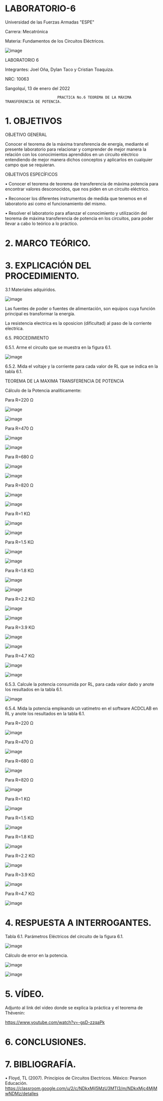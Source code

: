 # LABORATORIO-6

Universidad de las Fuerzas Armadas "ESPE"

Carrera: Mecatrónica

Materia: Fundamentos de los Circuitos Eléctricos.

![image](https://user-images.githubusercontent.com/116817673/212304547-ffd72f9b-ff27-4451-b9c8-96be105707a0.png)

LABORATORIO 6

Integrantes: Joel Oña, Dylan Taco y Cristian Toaquiza.

NRC: 10063

Sangolquí, 13 de enero del 2022

                            PRACTICA No.6 TEOREMA DE LA MÁXIMA TRANSFERENCIA DE POTENCIA.          
                            
                            
# 1. OBJETIVOS

OBJETIVO GENERAL

Conocer el teorema de la máxima transferencia de energía, mediante el presente laboratorio para relacionar y comprender de mejor manera la relación con los conocimientos aprendidos en un circuito eléctrico entendiendo de mejor manera dichos conceptos y aplicarlos en cualquier campo que se requieran.

OBJETIVOS ESPECÍFICOS

• Conocer el teorema de teorema de transferencia de máxima potencia para encontrar valores desconocidos, que nos piden en un circuito eléctrico.

• Reconocer los diferentes instrumentos de medida que tenemos en el laboratorio asi como el funcionamiento del mismo.

• Resolver el laboratorio para afianzar el conocimiento y utilización del teorema de máxima transferencia de potencia en los circuitos, para poder llevar a cabo lo teórico a lo práctico.

# 2. MARCO TEÓRICO.



# 3. EXPLICACIÓN DEL PROCEDIMIENTO.

3.1 Materiales adquiridos.

![image](https://user-images.githubusercontent.com/116817673/212311030-4fd222ca-921b-4e59-94b6-43e70b65b2f8.png)

Las fuentes de poder o fuentes de alimentación, son equipos cuya función principal es transformar la energía.

La resistencia electrica es la oposicion (dificultad) al paso de la corriente electrica.

6.5. PROCEDIMIENTO

6.5.1. Arme el circuito que se muestra en la figura 6.1.

![image](https://user-images.githubusercontent.com/116687152/212177139-3748e2a5-3c4e-4aa8-94b2-4cc17517dc32.png)

6.5.2. Mida el voltaje y la corriente para cada valor de RL que se indica en la tabla 6.1.

TEOREMA DE LA MAXIMA TRANSFERENCIA DE POTENCIA 

Cálculo de la Potencia analíticamente:

Para   R=220 Ω

![image](https://user-images.githubusercontent.com/116687152/212177903-15da332f-b99d-4d0a-8ca9-5f20e3d6423d.png)

![image](https://user-images.githubusercontent.com/116687152/212179033-2aa9f621-a7ef-47f8-8b72-458bad6fe4df.png)

Para   R=470 Ω

![image](https://user-images.githubusercontent.com/116687152/212177934-7e532be0-1968-4f31-b237-bb05db153a60.png)

![image](https://user-images.githubusercontent.com/116687152/212179095-11d5a11d-ff2f-4be7-8b1b-6dce6bb42e7e.png)

Para   R=680 Ω

![image](https://user-images.githubusercontent.com/116687152/212178087-6d1c44c3-c438-40fb-b10f-644678c0e03d.png)

![image](https://user-images.githubusercontent.com/116687152/212179145-d4ec0314-d51c-4d20-834a-0c0cc58573e3.png)

Para   R=820 Ω

![image](https://user-images.githubusercontent.com/116687152/212178212-d1294d89-1da5-4659-bec2-b67f169a965e.png)

![image](https://user-images.githubusercontent.com/116687152/212179180-686cdffc-6925-4885-a7a5-0d5452e9b565.png)

Para   R=1 KΩ

![image](https://user-images.githubusercontent.com/116687152/212178360-6fb7b850-c339-4934-8b15-bdaa4690ea7d.png)

![image](https://user-images.githubusercontent.com/116687152/212179211-f1a136c5-72f4-4068-ab1f-6ddc92584922.png)

Para   R=1.5 KΩ

![image](https://user-images.githubusercontent.com/116687152/212178377-fafd3446-7023-4a1d-8ee2-d1d5940e8918.png)

![image](https://user-images.githubusercontent.com/116687152/212179268-a7b3aa06-262a-4898-9110-91ce88c4f8d9.png)

Para   R=1.8 KΩ

![image](https://user-images.githubusercontent.com/116687152/212178569-f35d37ce-7c2a-400c-829c-889bba76470b.png)

![image](https://user-images.githubusercontent.com/116687152/212179293-b10eb19e-beaa-438c-bffb-8874c81aa816.png)

Para   R=2.2 KΩ

![image](https://user-images.githubusercontent.com/116687152/212178581-4b8981ca-ff83-431e-967f-526cc861a14e.png)

![image](https://user-images.githubusercontent.com/116687152/212179337-b23591bb-cb0b-40b6-a6ab-2e5bb0904b58.png)

Para   R=3.9 KΩ

![image](https://user-images.githubusercontent.com/116687152/212178792-286f4d57-804a-4ddb-8b78-9e88b7106cb5.png)

![image](https://user-images.githubusercontent.com/116687152/212179378-b7a359ea-690d-47b3-bc99-d049ca04c8e6.png)

Para   R=4.7 KΩ

![image](https://user-images.githubusercontent.com/116687152/212178815-4a7f385f-5488-41d1-be81-6e350955d48b.png)

![image](https://user-images.githubusercontent.com/116687152/212179421-84a6297e-8861-4ffe-8535-0b35d6bc20ae.png)

6.5.3. Calcule la potencia consumida por RL, para cada valor dado y anote los
resultados en la tabla 6.1.

![image](https://user-images.githubusercontent.com/116687152/212179729-61cf55ab-0eea-4039-b1d3-fec77eb83518.png)

6.5.4. Mida la potencia empleando un vatímetro en el software ACDCLAB en RL y anote
los resultados en la tabla 6.1.

Para   R=220 Ω

![image](https://user-images.githubusercontent.com/116687152/212180038-a839d280-a682-4df5-abb3-12c09bf3e447.png)

Para   R=470 Ω

![image](https://user-images.githubusercontent.com/116687152/212180102-6c130b06-3a7a-4694-ab7d-2e2f1b70251d.png)

Para   R=680 Ω

![image](https://user-images.githubusercontent.com/116687152/212180129-4279b1ce-7239-4aca-856a-b86c651b11b2.png)

Para   R=820 Ω

![image](https://user-images.githubusercontent.com/116687152/212180187-795f6aba-2830-429c-8332-0c0326e57ae2.png)

Para   R=1 KΩ

![image](https://user-images.githubusercontent.com/116687152/212180211-3959b7ac-329f-4ea1-ac40-5fee178f2888.png)

Para   R=1.5 KΩ

![image](https://user-images.githubusercontent.com/116687152/212180241-c74a6082-7e85-44f5-86f0-549fc6bf758d.png)

Para   R=1.8 KΩ

![image](https://user-images.githubusercontent.com/116687152/212180281-7014f425-c360-40fa-b70d-7b9bca03b517.png)

Para   R=2.2 KΩ

![image](https://user-images.githubusercontent.com/116687152/212180310-346a5a32-36b3-42fe-8308-6c6158c90af3.png)

Para   R=3.9 KΩ

![image](https://user-images.githubusercontent.com/116687152/212180336-d7d1749d-8b90-4d83-9fa8-90f2985c8271.png)

Para   R=4.7 KΩ

![image](https://user-images.githubusercontent.com/116687152/212180351-4143c727-8dcf-4958-a935-af18c2346fe7.png)

# 4. RESPUESTA A INTERROGANTES.

Tabla 6.1. Parámetros Eléctricos del circuito de la figura 6.1.

![image](https://user-images.githubusercontent.com/116687152/212180628-0d585c7c-1b0e-4c23-8c32-f2cd773771b8.png)

 Cálculo de error en la potencia.
 
![image](https://user-images.githubusercontent.com/116687152/212180843-157afcc4-a6bd-413d-90a6-02fe5ed45951.png)

![image](https://user-images.githubusercontent.com/116687152/212180940-e18d83f2-4a72-45c9-af66-5337675393ea.png)

# 5. VÍDEO.

Adjunto al link del video donde se explica la práctica y el teorema de Thévenin:

https://www.youtube.com/watch?v=-gsD-zzqaPk

# 6. CONCLUSIONES.

# 7. BIBLIOGRAFÍA.

•	Floyd, TL (2007). Principios de Circuitos Electricos. México: Pearson Educación. https://classroom.google.com/u/2/c/NDkxMjI5MzU3MTI3/m/NDkxMjc4MjMwNDMz/detalles





